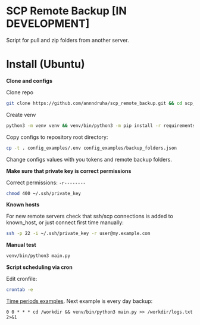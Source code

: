 # SCP Remote Backup [IN DEVELOPMENT]
Script for pull and zip folders from another server.

# Install (Ubuntu)

**Clone and configs**

Clone repo
```bash
git clone https://github.com/annndruha/scp_remote_backup.git && cd scp_remote_backup
```

Create venv
```bash
python3 -m venv venv && venv/bin/python3 -m pip install -r requirements.txt
```

Copy configs to repository root directory:

```bash
cp -t . config_examples/.env config_examples/backup_folders.json
```

Change configs values with you tokens and remote backup folders.

**Make sure that private key is correct permissions**

Correct permissions: `-r--------`

```bash
chmod 400 ~/.ssh/private_key
```

**Known hosts**

For new remote servers check that ssh/scp connections is added to known_host, or just connect first time manually:

```bash
ssh -p 22 -i ~/.ssh/private_key -r user@my.example.com
```

**Manual test**

```bash
venv/bin/python3 main.py
```

**Script scheduling via cron**

Edit cronfile:
```bash
crontab -e
```

[Time periods examples](https://crontab.guru/examples.html). Next example is every day backup:

```text
0 0 * * * cd /workdir && venv/bin/python3 main.py >> /workdir/logs.txt 2>&1
```